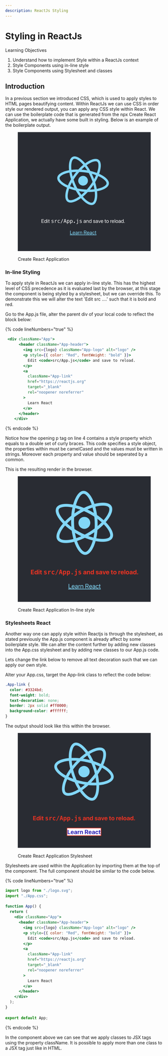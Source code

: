```yaml
---
description: ReactJs Styling
---
```


# Styling in ReactJs

Learning Objectives

1. Understand how to implement Style within a ReactJs context
2. Style Components using in-line style
3. Style Components using Stylesheet and classes

## Introduction

In a previous section we introduced CSS, which is used to apply styles to HTML pages beautifying content. Within ReactJs we can use CSS in order style our rendered output, you can apply any CSS style within React. We can use the boilerplate code that is generated from the npx Create React Application, we actually have some built in styling. Below is an example of the boilerplate output.

<figure><img src="../../.gitbook/assets/Screenshot 2022-12-15 at 1.08.08 PM.png" alt=""><figcaption><p>Create React Application</p></figcaption></figure>



### In-line Styling

To apply style in ReactJs we can apply in-line style. This has the highest level of CSS precedence as it is evaluated last by the browser, at this stage the component is being styled by a stylesheet, but we can override this. To demonstrate this we will alter the text 'Edit src ....' such that it is bold and red.

Go to the App.js file, alter the parent div of your local code to reflect the block below:

{% code lineNumbers="true" %}
```jsx
 <div className="App">
      <header className="App-header">
        <img src={logo} className="App-logo" alt="logo" />
        <p style={{ color: "Red", fontWeight: "bold" }}>
          Edit <code>src/App.js</code> and save to reload.
        </p>
        <a
          className="App-link"
          href="https://reactjs.org"
          target="_blank"
          rel="noopener noreferrer"
        >
          Learn React
        </a>
      </header>
    </div>
```
{% endcode %}



Notice how the opening p tag on line 4 contains a style property which equals to a double set of curly braces. This code specifies a style object, the properties within must be camelCased and the values must be written in strings. Moreover each property and value should be seperated by a common.

This is the resulting render in the browser.

<figure><img src="../../.gitbook/assets/Screenshot 2022-12-15 at 1.25.46 PM.png" alt=""><figcaption><p>Create React Application In-line style</p></figcaption></figure>

### Stylesheets React

Another way one can apply style within Reactjs is through the stylesheet, as stated previously the App.js component is already affect by some boilerplate style. We can alter the content further by adding new classes into the App.css stylesheet and by adding new classes to our App.js code.&#x20;

Lets change the link below to remove all text decoration such that we can apply our own style.

Alter your App.css, target the App-link class to reflect the code below:

```css
.App-link {
  color: #3324bd;
  font-weight: bold;
  text-decoration: none;
  border: 2px solid #ff0000;
  background-color: #ffffff;
}
```

The output should look like this within the browser.

<figure><img src="../../.gitbook/assets/Screenshot 2022-12-15 at 1.34.42 PM.png" alt=""><figcaption><p>Create React Application Stylesheet</p></figcaption></figure>

Stylesheets are used within the Application by importing them at the top of the component. The full component should be similar to the code below.

{% code lineNumbers="true" %}
```jsx
import logo from "./logo.svg";
import "./App.css";

function App() {
  return (
    <div className="App">
      <header className="App-header">
        <img src={logo} className="App-logo" alt="logo" />
        <p style={{ color: "Red", fontWeight: "bold" }}>
          Edit <code>src/App.js</code> and save to reload.
        </p>
        <a
          className="App-link"
          href="https://reactjs.org"
          target="_blank"
          rel="noopener noreferrer"
        >
          Learn React
        </a>
      </header>
    </div>
  );
}

export default App;
```
{% endcode %}

In the component above we can see that we apply classes to JSX tags using the property className. It is possible to apply more than one class to a JSX tag just like in HTML.

